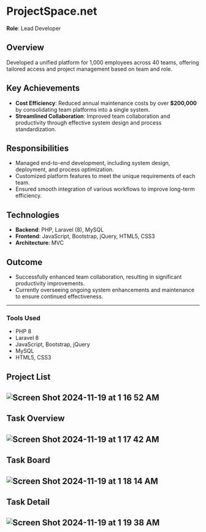 # ProjectSpace.net
**Role**: Lead Developer  

## Overview  
Developed a unified platform for 1,000 employees across 40 teams, offering tailored access and project management based on team and role.

## Key Achievements  
- **Cost Efficiency**: Reduced annual maintenance costs by over **$200,000** by consolidating team platforms into a single system.  
- **Streamlined Collaboration**: Improved team collaboration and productivity through effective system design and process standardization.  

## Responsibilities  
- Managed end-to-end development, including system design, deployment, and process optimization.  
- Customized platform features to meet the unique requirements of each team.  
- Ensured smooth integration of various workflows to improve long-term efficiency.  

## Technologies  
- **Backend**: PHP, Laravel (8), MySQL  
- **Frontend**: JavaScript, Bootstrap, jQuery, HTML5, CSS3  
- **Architecture**: MVC  

## Outcome  
- Successfully enhanced team collaboration, resulting in significant productivity improvements.  
- Currently overseeing ongoing system enhancements and maintenance to ensure continued effectiveness.  

---

### Tools Used  
- PHP 8  
- Laravel 8  
- JavaScript, Bootstrap, jQuery  
- MySQL  
- HTML5, CSS3

## Project List  
![Screen Shot 2024-11-19 at 1 16 52 AM](https://github.com/user-attachments/assets/5fcb83b1-186b-4e16-8dbe-ffd462c3eb41)
---

## Task Overview  
![Screen Shot 2024-11-19 at 1 17 42 AM](https://github.com/user-attachments/assets/fa352d94-e5cb-4cf2-a4b8-55a06e79902b)
---

## Task Board 
![Screen Shot 2024-11-19 at 1 18 14 AM](https://github.com/user-attachments/assets/c7508786-839a-4380-8259-8bb68d018a2a)
---

## Task Detail 
![Screen Shot 2024-11-19 at 1 19 38 AM](https://github.com/user-attachments/assets/17fdfc06-4ace-46cf-b602-11ee647a39c5)
---

